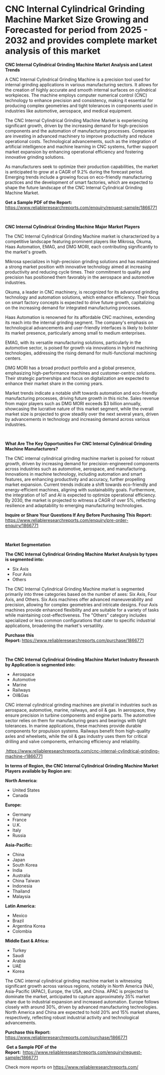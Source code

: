 <p><h1>CNC Internal Cylindrical Grinding Machine Market Size Growing and Forecasted for period from 2025 - 2032 and provides complete market analysis of this market</h1></p><p><strong>CNC Internal Cylindrical Grinding Machine Market Analysis and Latest Trends</strong></p>
<p><p>A CNC Internal Cylindrical Grinding Machine is a precision tool used for internal grinding applications in various manufacturing sectors. It allows for the creation of highly accurate and smooth internal surfaces on cylindrical workpieces. The machine employs computer numerical control (CNC) technology to enhance precision and consistency, making it essential for producing complex geometries and tight tolerances in components used in industries like automotive, aerospace, and medical equipment.</p><p>The CNC Internal Cylindrical Grinding Machine Market is experiencing significant growth, driven by the increasing demand for high-precision components and the automation of manufacturing processes. Companies are investing in advanced machinery to improve productivity and reduce operational costs. Technological advancements, such as the integration of artificial intelligence and machine learning in CNC systems, further support market expansion by enhancing operational efficiency and fostering innovative grinding solutions.</p><p>As manufacturers seek to optimize their production capabilities, the market is anticipated to grow at a CAGR of 9.2% during the forecast period. Emerging trends include a growing focus on eco-friendly manufacturing practices and the development of smart factories, which are expected to shape the future landscape of the CNC Internal Cylindrical Grinding Machine Market.</p></p>
<p><strong>Get a Sample PDF of the Report:&nbsp;</strong> <a href="https://www.reliableresearchreports.com/enquiry/request-sample/1866771?utm_campaign=2200&utm_medium=2&utm_source=Github&utm_content=ia&utm_term=28022025&utm_id=cnc-internal-cylindrical-grinding-machine">https://www.reliableresearchreports.com/enquiry/request-sample/1866771</a></p>
<p>&nbsp;</p>
<p><strong>CNC Internal Cylindrical Grinding Machine Major Market Players</strong></p>
<p><p>The CNC Internal Cylindrical Grinding Machine market is characterized by a competitive landscape featuring prominent players like Mikrosa, Okuma, Haas Automation, EMAG, and DMG MORI, each contributing significantly to the market's growth.</p><p>Mikrosa specializes in high-precision grinding solutions and has maintained a strong market position with innovative technology aimed at increasing productivity and reducing cycle times. Their commitment to quality and precision has positioned them favorably in the aerospace and automotive industries.</p><p>Okuma, a leader in CNC machinery, is recognized for its advanced grinding technology and automation solutions, which enhance efficiency. Their focus on smart factory concepts is expected to drive future growth, capitalizing on the increasing demand for integrated manufacturing processes.</p><p>Haas Automation is renowned for its affordable CNC machines, extending its reach into the internal grinding segment. The company's emphasis on technological advancements and user-friendly interfaces is likely to bolster its market presence, particularly among small to medium enterprises.</p><p>EMAG, with its versatile manufacturing solutions, particularly in the automotive sector, is poised for growth via innovations in hybrid machining technologies, addressing the rising demand for multi-functional machining centers.</p><p>DMG MORI has a broad product portfolio and a global presence, emphasizing high-performance machines and customer-centric solutions. Their strategic partnerships and focus on digitalization are expected to enhance their market share in the coming years.</p><p>Market trends indicate a notable shift towards automation and eco-friendly manufacturing processes, driving future growth in this niche. Sales revenue from major players such as DMG MORI exceeds $3 billion annually, showcasing the lucrative nature of this market segment, while the overall market size is projected to grow steadily over the next several years, driven by advancements in technology and increasing demand across various industries.</p></p>
<p>&nbsp;</p>
<p><strong>What Are The Key Opportunities For CNC Internal Cylindrical Grinding Machine Manufacturers?</strong></p>
<p><p>The CNC internal cylindrical grinding machine market is poised for robust growth, driven by increasing demand for precision-engineered components across industries such as automotive, aerospace, and manufacturing. Innovations in machine technology, including automation and smart features, are enhancing productivity and accuracy, further propelling market expansion. Current trends indicate a shift towards eco-friendly and energy-efficient machines, aligning with sustainability goals. Furthermore, the integration of IoT and AI is expected to optimize operational efficiency. By 2030, the market is projected to witness a CAGR of over 5%, reflecting resilience and adaptability to emerging manufacturing technologies.</p></p>
<p><strong>Inquire or Share Your Questions If Any Before Purchasing This Report:</strong> <a href="https://www.reliableresearchreports.com/enquiry/pre-order-enquiry/1866771?utm_campaign=2200&utm_medium=2&utm_source=Github&utm_content=ia&utm_term=28022025&utm_id=cnc-internal-cylindrical-grinding-machine">https://www.reliableresearchreports.com/enquiry/pre-order-enquiry/1866771</a></p>
<p>&nbsp;</p>
<p><strong>Market Segmentation</strong></p>
<p><strong>The CNC Internal Cylindrical Grinding Machine Market Analysis by types is segmented into:</strong></p>
<p><ul><li>Six Axis</li><li>Four Axis</li><li>Others</li></ul></p>
<p><p>The CNC Internal Cylindrical Grinding Machine market is segmented primarily into three categories based on the number of axes: Six Axis, Four Axis, and Others. Six Axis machines offer advanced maneuverability and precision, allowing for complex geometries and intricate designs. Four Axis machines provide enhanced flexibility and are suitable for a variety of tasks while maintaining cost-effectiveness. The "Others" category includes specialized or less common configurations that cater to specific industrial applications, broadening the market's versatility.</p></p>
<p><strong>Purchase this Report:&nbsp;</strong><a href="https://www.reliableresearchreports.com/purchase/1866771?utm_campaign=2200&utm_medium=2&utm_source=Github&utm_content=ia&utm_term=28022025&utm_id=cnc-internal-cylindrical-grinding-machine">https://www.reliableresearchreports.com/purchase/1866771</a></p>
<p>&nbsp;</p>
<p><strong>The CNC Internal Cylindrical Grinding Machine Market Industry Research by Application is segmented into:</strong></p>
<p><ul><li>Aerospace</li><li>Automotive</li><li>Marine</li><li>Railways</li><li>Oil&Gas</li></ul></p>
<p><p>CNC internal cylindrical grinding machines are pivotal in industries such as aerospace, automotive, marine, railways, and oil & gas. In aerospace, they ensure precision in turbine components and engine parts. The automotive sector relies on them for manufacturing gears and bearings with tight tolerances. In marine applications, these machines provide durable components for propulsion systems. Railways benefit from high-quality axles and wheelsets, while the oil & gas industry uses them for critical drilling and valve components, enhancing efficiency and reliability.</p></p>
<p><a href="https://www.reliableresearchreports.com/cnc-internal-cylindrical-grinding-machine-r1866771?utm_campaign=2200&utm_medium=2&utm_source=Github&utm_content=ia&utm_term=28022025&utm_id=cnc-internal-cylindrical-grinding-machine">&nbsp;https://www.reliableresearchreports.com/cnc-internal-cylindrical-grinding-machine-r1866771</a></p>
<p><strong>In terms of Region, the CNC Internal Cylindrical Grinding Machine Market Players available by Region are:</strong></p>
<p>
    <p> <strong> North America: </strong>
        <ul>
            <li>United States</li>
            <li>Canada</li>
        </ul>
        </p> 
    <p> <strong> Europe: </strong>
        <ul>
            <li>Germany</li>
            <li>France</li>
            <li>U.K.</li>
            <li>Italy</li>
            <li>Russia</li>
        </ul>
        </p> 
    <p> <strong> Asia-Pacific: </strong>
        <ul>
            <li>China</li>
            <li>Japan</li>
            <li>South Korea</li>
            <li>India</li>
            <li>Australia</li>
            <li>China Taiwan</li>
            <li>Indonesia</li>
            <li>Thailand</li>
            <li>Malaysia</li>
        </ul>
        </p> 
    <p> <strong> Latin America: </strong>
        <ul>
            <li>Mexico</li>
            <li>Brazil</li>
            <li>Argentina Korea</li>
            <li>Colombia</li>
        </ul>
        </p> 
    <p> <strong> Middle East & Africa: </strong>
        <ul>
            <li>Turkey</li>
            <li>Saudi</li>
            <li>Arabia</li>
            <li>UAE</li>
            <li>Korea</li>
        </ul>
    </p>
    </p>
<p><p>The CNC internal cylindrical grinding machine market is witnessing significant growth across various regions, notably in North America (NA), Asia-Pacific (APAC), Europe, the USA, and China. APAC is projected to dominate the market, anticipated to capture approximately 35% market share due to industrial expansion and increased automation. Europe follows closely with around 30%, driven by advanced manufacturing technologies. North America and China are expected to hold 20% and 15% market shares, respectively, reflecting robust industrial activity and technological advancements.</p></p>
<p><strong>Purchase this Report: </strong><a href="https://www.reliableresearchreports.com/purchase/1866771?utm_campaign=2200&utm_medium=2&utm_source=Github&utm_content=ia&utm_term=28022025&utm_id=cnc-internal-cylindrical-grinding-machine">https://www.reliableresearchreports.com/purchase/1866771</a></p>
<p>&nbsp;<strong>Get a Sample PDF of the Report:&nbsp;&nbsp;</strong><a href="https://www.reliableresearchreports.com/enquiry/request-sample/1866771?utm_campaign=2200&utm_medium=2&utm_source=Github&utm_content=ia&utm_term=28022025&utm_id=cnc-internal-cylindrical-grinding-machine">https://www.reliableresearchreports.com/enquiry/request-sample/1866771</a></p>
<p><strong></strong></p>
<p>Check more reports on <a href="https://www.reliableresearchreports.com/?utm_campaign=2200&utm_medium=2&utm_source=Github&utm_content=ia&utm_term=28022025&utm_id=cnc-internal-cylindrical-grinding-machine">https://www.reliableresearchreports.com/</a></p>